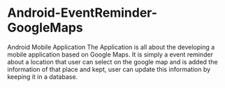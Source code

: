 # Android-EventReminder-GoogleMaps
 Android Mobile Application The Application is all about the developing a mobile application based on Google Maps.
 It is simply a event reminder about a location that user can select on the google map and is added the information of that place and kept, user can update this information by keeping it in a database. 
